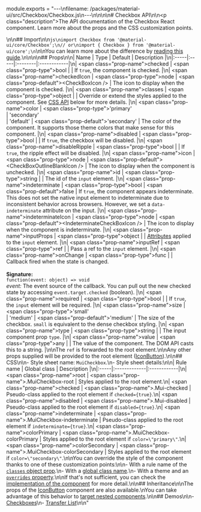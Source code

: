 module.exports = "---\nfilename: /packages/material-ui/src/Checkbox/Checkbox.js\n---\n\n<!--- This documentation is automatically generated, do not try to edit it. -->\n\n# Checkbox API\n\n<p class=\"description\">The API documentation of the Checkbox React component. Learn more about the props and the CSS customization points.</p>\n\n## Import\n\n```js\nimport Checkbox from '@material-ui/core/Checkbox';\n// or\nimport { Checkbox } from '@material-ui/core';\n```\n\nYou can learn more about the difference by [reading this guide](/guides/minimizing-bundle-size/).\n\n\n\n## Props\n\n| Name | Type | Default | Description |\n|:-----|:-----|:--------|:------------|\n| <span class=\"prop-name\">checked</span> | <span class=\"prop-type\">bool</span> |  | If `true`, the component is checked. |\n| <span class=\"prop-name\">checkedIcon</span> | <span class=\"prop-type\">node</span> | <span class=\"prop-default\">&lt;CheckBoxIcon /></span> | The icon to display when the component is checked. |\n| <span class=\"prop-name\">classes</span> | <span class=\"prop-type\">object</span> |  | Override or extend the styles applied to the component. See [CSS API](#css) below for more details. |\n| <span class=\"prop-name\">color</span> | <span class=\"prop-type\">'primary'<br>&#124;&nbsp;'secondary'<br>&#124;&nbsp;'default'</span> | <span class=\"prop-default\">'secondary'</span> | The color of the component. It supports those theme colors that make sense for this component. |\n| <span class=\"prop-name\">disabled</span> | <span class=\"prop-type\">bool</span> |  | If `true`, the checkbox will be disabled. |\n| <span class=\"prop-name\">disableRipple</span> | <span class=\"prop-type\">bool</span> |  | If `true`, the ripple effect will be disabled. |\n| <span class=\"prop-name\">icon</span> | <span class=\"prop-type\">node</span> | <span class=\"prop-default\">&lt;CheckBoxOutlineBlankIcon /></span> | The icon to display when the component is unchecked. |\n| <span class=\"prop-name\">id</span> | <span class=\"prop-type\">string</span> |  | The id of the `input` element. |\n| <span class=\"prop-name\">indeterminate</span> | <span class=\"prop-type\">bool</span> | <span class=\"prop-default\">false</span> | If `true`, the component appears indeterminate. This does not set the native input element to indeterminate due to inconsistent behavior across browsers. However, we set a `data-indeterminate` attribute on the input. |\n| <span class=\"prop-name\">indeterminateIcon</span> | <span class=\"prop-type\">node</span> | <span class=\"prop-default\">&lt;IndeterminateCheckBoxIcon /></span> | The icon to display when the component is indeterminate. |\n| <span class=\"prop-name\">inputProps</span> | <span class=\"prop-type\">object</span> |  | [Attributes](https://developer.mozilla.org/en-US/docs/Web/HTML/Element/input#Attributes) applied to the `input` element. |\n| <span class=\"prop-name\">inputRef</span> | <span class=\"prop-type\">ref</span> |  | Pass a ref to the `input` element. |\n| <span class=\"prop-name\">onChange</span> | <span class=\"prop-type\">func</span> |  | Callback fired when the state is changed.<br><br>**Signature:**<br>`function(event: object) => void`<br>*event:* The event source of the callback. You can pull out the new checked state by accessing `event.target.checked` (boolean). |\n| <span class=\"prop-name\">required</span> | <span class=\"prop-type\">bool</span> |  | If `true`, the `input` element will be required. |\n| <span class=\"prop-name\">size</span> | <span class=\"prop-type\">'small'<br>&#124;&nbsp;'medium'</span> | <span class=\"prop-default\">'medium'</span> | The size of the checkbox. `small` is equivalent to the dense checkbox styling. |\n| <span class=\"prop-name\">type</span> | <span class=\"prop-type\">string</span> |  | The input component prop `type`. |\n| <span class=\"prop-name\">value</span> | <span class=\"prop-type\">any</span> |  | The value of the component. The DOM API casts this to a string. |\n\nThe `ref` is forwarded to the root element.\n\nAny other props supplied will be provided to the root element ([IconButton](/api/icon-button/)).\n\n## CSS\n\n- Style sheet name: `MuiCheckbox`.\n- Style sheet details:\n\n| Rule name | Global class | Description |\n|:-----|:-------------|:------------|\n| <span class=\"prop-name\">root</span> | <span class=\"prop-name\">.MuiCheckbox-root</span> | Styles applied to the root element.\n| <span class=\"prop-name\">checked</span> | <span class=\"prop-name\">.Mui-checked</span> | Pseudo-class applied to the root element if `checked={true}`.\n| <span class=\"prop-name\">disabled</span> | <span class=\"prop-name\">.Mui-disabled</span> | Pseudo-class applied to the root element if `disabled={true}`.\n| <span class=\"prop-name\">indeterminate</span> | <span class=\"prop-name\">.MuiCheckbox-indeterminate</span> | Pseudo-class applied to the root element if `indeterminate={true}`.\n| <span class=\"prop-name\">colorPrimary</span> | <span class=\"prop-name\">.MuiCheckbox-colorPrimary</span> | Styles applied to the root element if `color=\"primary\"`.\n| <span class=\"prop-name\">colorSecondary</span> | <span class=\"prop-name\">.MuiCheckbox-colorSecondary</span> | Styles applied to the root element if `color=\"secondary\"`.\n\nYou can override the style of the component thanks to one of these customization points:\n\n- With a rule name of the [`classes` object prop](/customization/components/#overriding-styles-with-classes).\n- With a [global class name](/customization/components/#overriding-styles-with-global-class-names).\n- With a theme and an [`overrides` property](/customization/globals/#css).\n\nIf that's not sufficient, you can check the [implementation of the component](https://github.com/Foso/material-ui/blob/master/packages/material-ui/src/Checkbox/Checkbox.js) for more detail.\n\n## Inheritance\n\nThe props of the [IconButton](/api/icon-button/) component are also available.\nYou can take advantage of this behavior to [target nested components](/guides/api/#spread).\n\n## Demos\n\n- [Checkboxes](/components/checkboxes/)\n- [Transfer List](/components/transfer-list/)\n\n"